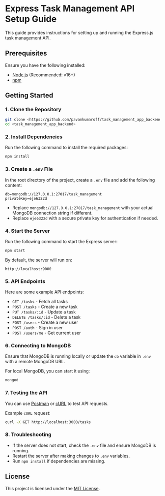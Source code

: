 # Express Task Management API Setup Guide

This guide provides instructions for setting up and running the Express.js task management API.

## Prerequisites

Ensure you have the following installed:

- [Node.js](https://nodejs.org/) (Recommended: v16+)
- [npm](https://www.npmjs.com/)

## Getting Started

### 1. Clone the Repository

```sh
git clone <https://github.com/pavankumaroff/task_management_app_backend.git>
cd <task_management_app_backend>
```

### 2. Install Dependencies

Run the following command to install the required packages:

```sh
npm install
```

### 3. Create a `.env` File

In the root directory of the project, create a `.env` file and add the following content:

```
db=mongodb://127.0.0.1:27017/task_management
privateKey=eje6322d
```

- Replace `mongodb://127.0.0.1:27017/task_management` with your actual MongoDB connection string if different.
- Replace `eje6322d` with a secure private key for authentication if needed.

### 4. Start the Server

Run the following command to start the Express server:

```sh
npm start
```

By default, the server will run on:

```
http://localhost:9000
```

### 5. API Endpoints

Here are some example API endpoints:

- `GET /tasks` - Fetch all tasks
- `POST /tasks` - Create a new task
- `PUT /tasks/:id` - Update a task
- `DELETE /tasks/:id` - Delete a task
- `POST /users` - Create a new user
- `POST /auth` - Sign in user
- `POST /users/me` - Get current user

### 6. Connecting to MongoDB

Ensure that MongoDB is running locally or update the `db` variable in `.env` with a remote MongoDB URL.

For local MongoDB, you can start it using:

```sh
mongod
```

### 7. Testing the API

You can use [Postman](https://www.postman.com/) or [cURL](https://curl.se/) to test API requests.

Example `cURL` request:

```sh
curl -X GET http://localhost:3000/tasks
```

### 8. Troubleshooting

- If the server does not start, check the `.env` file and ensure MongoDB is running.
- Restart the server after making changes to `.env` variables.
- Run `npm install` if dependencies are missing.

## License

This project is licensed under the [MIT License](LICENSE).
